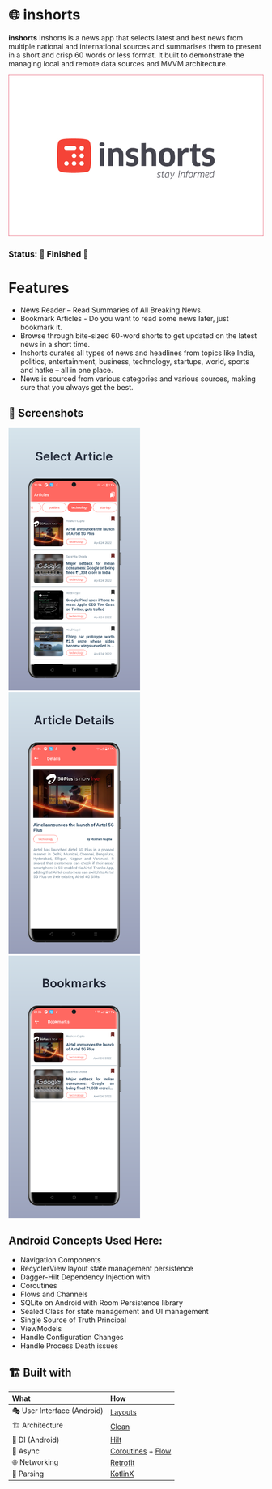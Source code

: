 # 🌐 inshorts
**inshorts** Inshorts is a news app that selects latest and best news from multiple national and international sources and summarises them to present in a short and crisp 60 words or less format. It built to demonstrate the managing local and remote data sources and MVVM architecture.

<img src="/screenshots/inshorts_feature.png">

### Status: 🚧 Finished 🚧

# Features
* News Reader – Read Summaries of All Breaking News.
* Bookmark Articles - Do you want to read some news later, just bookmark it.
* Browse through bite-sized 60-word shorts to get updated on the latest news in a short time.
* Inshorts curates all types of news and headlines from topics like India, politics, entertainment, business, technology, startups, world, sports and hatke – all in one place.
* News is sourced from various categories and various sources, making sure that you always get the best.

## :camera_flash: Screenshots

<img src="/screenshots/screenshot_1.png" width="260">&emsp;<img src="/screenshots/screenshot_2.png"
width="260">&emsp;<img src="/screenshots/screenshot_3.png" width="260">&emsp;
<br>

## Android Concepts Used Here:
* Navigation Components
* RecyclerView layout state management persistence
* Dagger-Hilt Dependency Injection with
* Coroutines
* Flows and Channels
* SQLite on Android with Room Persistence library
* Sealed Class for state management and UI management
* Single Source of Truth Principal
* ViewModels 
* Handle Configuration Changes
* Handle Process Death issues

## 🏗️️ Built with

| What                        | How                                                                                                                                                                             |
|:----------------------------|:--------------------------------------------------------------------------------------------------------------------------------------------------------------------------------|
| 🎭 User Interface (Android) | [Layouts](https://developer.android.com/guide/topics/ui/declaring-layout)                                                                                                                |
| 🏗 Architecture             | [Clean](https://blog.cleancoder.com/uncle-bob/2012/08/13/the-clean-architecture.html)                                                                                           |
| 💉 DI (Android)             | [Hilt](https://developer.android.com/training/dependency-injection/hilt-android)                                                                                                |
| 🌊 Async                    | [Coroutines](https://kotlinlang.org/docs/coroutines-overview.html) + [Flow](https://kotlin.github.io/kotlinx.coroutines/kotlinx-coroutines-core/kotlinx.coroutines.flow/-flow/) |
| 🌐 Networking               | [Retrofit](https://square.github.io/retrofit/)                                                                                                                                  |
| 📄 Parsing                  | [KotlinX](https://kotlinlang.org/docs/serialization.html)                                                                                                                       |                                                                                                

